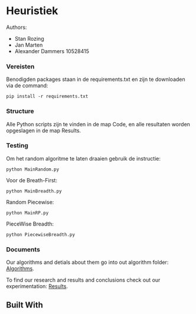 # Heuristiek
Authors:

- Stan Rozing
- Jan Marten
- Alexander Dammers 10528415

### Vereisten
Benodigden packages staan in de requirements.txt en zijn te downloaden via de command:

```
pip install -r requirements.txt
```
### Structure
Alle Python scripts zijn te vinden in de map Code, en alle resultaten worden opgeslagen in de map Results.

### Testing

Om het random algoritme te laten draaien gebruik de instructie:

```
python MainRandom.py
```

Voor de Breath-First:

```
python MainBreadth.py
```

Random Piecewise:
```
python MainRP.py
```

PieceWise Breadth:
```
python PiecewiseBreadth.py
```



### Documents


Our algorithms and detials about them go into out algorithm folder: [Algorithms](/pp/algorithms).

To find our research and results and conclusions check out our experimentation: [Results](pp/results).



## Built With

